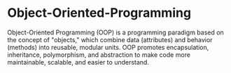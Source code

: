 # Object-Oriented-Programming
Object-Oriented Programming (OOP) is a programming paradigm based on the concept of "objects," which combine data (attributes) and behavior (methods) into reusable, modular units. OOP promotes encapsulation, inheritance, polymorphism, and abstraction to make code more maintainable, scalable, and easier to understand.
